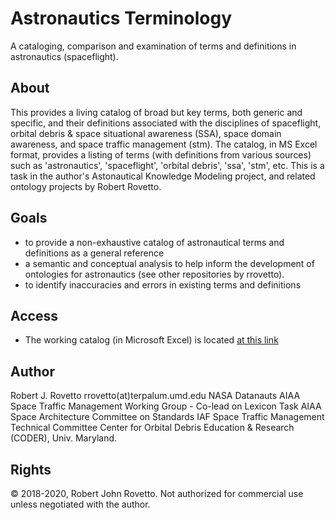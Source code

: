 # Astronautics Terminology
A cataloging, comparison and examination of terms and definitions in astronautics (spaceflight).

## About
This provides a living catalog of broad but key terms, both generic and specific, and their definitions associated with the disciplines of spaceflight, orbital debris & space situational awareness (SSA), space domain awareness, and space traffic management (stm). The catalog, in MS Excel format, provides a listing of terms (with definitions from various sources) such as 'astronautics', 'spaceflight', 'orbital debris', 'ssa', 'stm', etc. 
This is a task in the author's Astonautical Knowledge Modeling project, and related ontology projects by Robert Rovetto.

## Goals
- to provide a non-exhaustive catalog of astronautical terms and definitions as a general reference
- a semantic and conceptual analysis to help inform the development of ontologies for astronautics (see other repositories by rrovetto).
- to identify inaccuracies and errors in existing terms and definitions

## Access
- The working catalog (in Microsoft Excel) is located [at this link](https://drive.google.com/file/d/1VxThyvuY_VzVl_VNan9cqTsdI6NrYWgX/view?usp=sharing)

## Author
Robert J. Rovetto
rrovetto(at)terpalum.umd.edu
NASA Datanauts
AIAA Space Traffic Management Working Group - Co-lead on Lexicon Task
AIAA Space Architecture Committee on Standards
IAF  Space Traffic Management Technical Committee
Center for Orbital Debris Education & Research (CODER), Univ. Maryland.

## Rights
© 2018-2020, Robert John Rovetto.
Not authorized for commercial use unless negotiated with the author.
